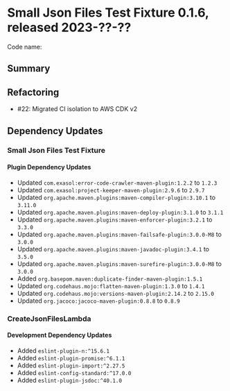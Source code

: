 # Small Json Files Test Fixture 0.1.6, released 2023-??-??

Code name:

## Summary

## Refactoring

* #22: Migrated CI isolation to AWS CDK v2

## Dependency Updates

### Small Json Files Test Fixture

#### Plugin Dependency Updates

* Updated `com.exasol:error-code-crawler-maven-plugin:1.2.2` to `1.2.3`
* Updated `com.exasol:project-keeper-maven-plugin:2.9.6` to `2.9.7`
* Updated `org.apache.maven.plugins:maven-compiler-plugin:3.10.1` to `3.11.0`
* Updated `org.apache.maven.plugins:maven-deploy-plugin:3.1.0` to `3.1.1`
* Updated `org.apache.maven.plugins:maven-enforcer-plugin:3.2.1` to `3.3.0`
* Updated `org.apache.maven.plugins:maven-failsafe-plugin:3.0.0-M8` to `3.0.0`
* Updated `org.apache.maven.plugins:maven-javadoc-plugin:3.4.1` to `3.5.0`
* Updated `org.apache.maven.plugins:maven-surefire-plugin:3.0.0-M8` to `3.0.0`
* Added `org.basepom.maven:duplicate-finder-maven-plugin:1.5.1`
* Updated `org.codehaus.mojo:flatten-maven-plugin:1.3.0` to `1.4.1`
* Updated `org.codehaus.mojo:versions-maven-plugin:2.14.2` to `2.15.0`
* Updated `org.jacoco:jacoco-maven-plugin:0.8.8` to `0.8.9`

### CreateJsonFilesLambda

#### Development Dependency Updates

* Added `eslint-plugin-n:^15.6.1`
* Added `eslint-plugin-promise:^6.1.1`
* Added `eslint-plugin-import:^2.27.5`
* Added `eslint-config-standard:^17.0.0`
* Added `eslint-plugin-jsdoc:^40.1.0`

